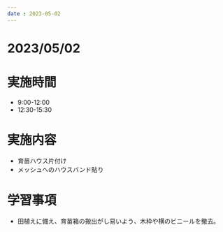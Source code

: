 ```yaml
---
date : 2023-05-02
---
```


# 2023/05/02

# 実施時間
- 9:00-12:00
- 12:30-15:30

# 実施内容
- 育苗ハウス片付け
- メッシュへのハウスバンド貼り

# 学習事項
- 田植えに備え、育苗箱の搬出がし易いよう、木枠や横のビニールを撤去。